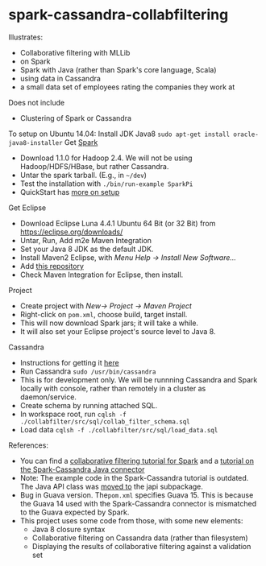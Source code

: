 spark-cassandra-collabfiltering
===============================

Illustrates:
- Collaborative filtering with MLLib
- on Spark 
- Spark with Java (rather than Spark's core language, Scala)
- using data in Cassandra
- a small data set of employees rating the companies they work at

Does not include
- Clustering of Spark or Cassandra

To setup on Ubuntu 14.04:
Install JDK Java8 
````sudo apt-get install oracle-java8-installer````
Get [Spark](http://spark.apache.org/downloads.html)
- Download 1.1.0 for Hadoop 2.4. We will not be using Hadoop/HDFS/HBase, but rather Cassandra.
- Untar the spark tarball. (E.g., in ````~/dev````)
- Test the installation with 
````./bin/run-example SparkPi````
- QuickStart has [more on setup](https://spark.apache.org/docs/1.1.0/quick-start.html)

Get Eclipse
- Download Eclipse Luna 4.4.1 Ubuntu 64 Bit (or 32 Bit) from https://eclipse.org/downloads/
- Untar, Run, Add m2e Maven Integration
- Set your Java 8 JDK as the default JDK. 
- Install Maven2 Eclipse, with *Menu Help -> Install New Software…*
- Add [this repository](http://download.eclipse.org/technology/m2e/releases)
- Check Maven Integration for Eclipse, then install.

Project 
- Create project with *New-> Project -> Maven Project*
- Right-click on ````pom.xml````, choose build, target install.
- This will now download Spark jars; it will take a while.
- It will also set your Eclipse project's source level to Java 8.
 
Cassandra
- Instructions for getting it [here](http://www.datastax.com/documentation/cassandra/2.0/cassandra/install/installDeb_t.html)
- Run Cassandra
````sudo /usr/bin/cassandra````
- This is for development only. We will be runnning Cassandra and Spark locally with console, rather than remotely in a cluster as daemon/service.
- Create schema by running attached SQL.
- In workspace root, run
 ````cqlsh -f ./collabfilter/src/sql/collab_filter_schema.sql````
- Load data
````cqlsh -f ./collabfilter/src/sql/load_data.sql````

References:
- You can find a [collaborative filtering tutorial for Spark](https://spark.apache.org/docs/1.1.0/mllib-collaborative-filtering.html)  and a [tutorial on the Spark-Cassandra Java connector](http://www.datastax.com/dev/blog/accessing-cassandra-from-spark-in-java) 
- Note: The example code in the Spark-Cassandra tutorial is outdated. The Java API class was [moved to](https://github.com/datastax/spark-cassandra-connector/commit/36ad9cd6c13600144e3e27533587db926e41af2e)  the  japi subpackage.
- Bug in Guava version. The````pom.xml```` specifies Guava 15. This is because the Guava 14 used with the Spark-Cassandra connector is mismatched to the Guava expected by Spark.
- This project uses some code from those, with some new elements:
  - Java 8 closure syntax
  - Collaborative filtering on Cassandra data (rather than filesystem)
  - Displaying the results of collaborative filtering against a validation set
 


